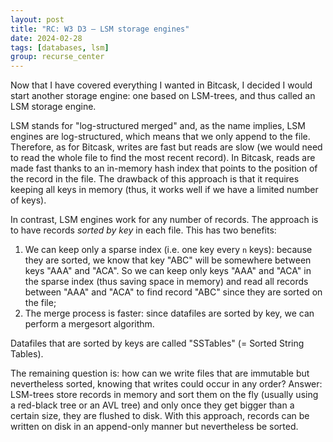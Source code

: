 ```yaml
---
layout: post
title: "RC: W3 D3 — LSM storage engines"
date: 2024-02-28
tags: [databases, lsm]
group: recurse_center
---
```


Now that I have covered everything I wanted in Bitcask, I decided I would start another storage engine: one based on
LSM-trees, and thus called an LSM storage engine.

LSM stands for "log-structured merged" and, as the name implies, LSM engines are log-structured, which means that we
only append to the file.
Therefore, as for Bitcask, writes are fast but reads are slow (we would need to read the whole file to find the most
recent record).
In Bitcask, reads are made fast thanks to an in-memory hash index that points to the position of the record in the file.
The drawback of this approach is that it requires keeping all keys in memory (thus, it works well if we have a limited
number of keys).

In contrast, LSM engines work for any number of records.
The approach is to have records _sorted by key_ in each file.
This has two benefits:

1. We can keep only a sparse index (i.e. one key every `n` keys): because they are sorted, we know that key "ABC" will
   be somewhere between keys "AAA" and "ACA". So we can keep only keys "AAA" and "ACA" in the sparse index (thus saving
   space in memory) and read all records between "AAA" and "ACA" to find record "ABC" since they are sorted on the file;
2. The merge process is faster: since datafiles are sorted by key, we can perform a mergesort algorithm.

Datafiles that are sorted by keys are called "SSTables" (= Sorted String Tables).

The remaining question is: how can we write files that are immutable but nevertheless sorted, knowing that writes could
occur in any order?
Answer: LSM-trees store records in memory and sort them on the fly (usually using a red-black tree or an AVL tree)
and only once they get bigger than a certain size, they are flushed to disk.
With this approach, records can be written on disk in an append-only manner but nevertheless be sorted.

